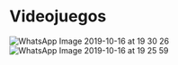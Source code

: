 # Videojuegos

![WhatsApp Image 2019-10-16 at 19 30 26](https://user-images.githubusercontent.com/12618970/66971099-81147a00-f055-11e9-8fcd-6634ef297252.jpeg)
![WhatsApp Image 2019-10-16 at 19 25 59](https://user-images.githubusercontent.com/12618970/66971101-8245a700-f055-11e9-8948-ed3ff256619f.jpeg)
